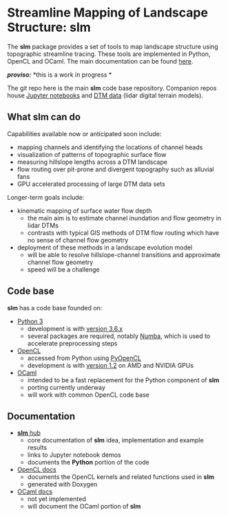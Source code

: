 # Streamline Mapping of Landscape Structure: slm  #

The **slm** package provides a set of tools to map landscape structure using topographic streamline tracing. These tools are implemented in Python, OpenCL and OCaml. The main documentation can be found [here](https://cstarknyc.github.io/slm).

***proviso:*** *this is a work in progress *

The git repo here is the main **slm** code base repository. Companion repos house [Jupyter notebooks](https://github.com/cstarknyc/slmnb) and [DTM  data](https://github.com/cstarknyc/slmdata) (lidar digital terrain models).


## What **slm** can do

Capabilities available now or anticipated soon include:
   - mapping channels and identifying the locations of channel heads
   - visualization of patterns of topographic surface flow
   - measuring hillslope lengths across a DTM landscape
   - flow routing over pit-prone and divergent topography such as alluvial fans
   - GPU accelerated processing of large DTM data sets
 
 Longer-term goals include:
   - kinematic mapping of surface water flow depth
      - the main aim is to estimate channel inundation and flow geometry in lidar DTMs
      - contrasts with typical GIS methods of DTM flow routing which have no sense of channel flow geometry
   - deployment of these methods in a landscape evolution model
      - will be able to resolve hillslope-channel transitions and approximate channel flow geometry
      - speed will be a challenge

## Code base

**slm** has a code base founded on:
   - [Python 3](https://docs.python.org/3/)
      - development is with [version 3.6.x](https://docs.python.org/3/)
      - several packages are required, notably [Numba](http://numba.pydata.org/), which is used to accelerate preprocessing steps
   - [OpenCL](https://www.khronos.org/opencl/) 
      - accessed from Python using [PyOpenCL](https://documen.tician.de/pyopencl/index.html)
      - development is with [version 1.2](https://www.khronos.org/registry/OpenCL/sdk/1.2/docs/man/xhtml/) on AMD and NVIDIA GPUs
   - [OCaml](https://ocaml.org/)
       - intended to be a fast replacement for the Python component of **slm**
       - porting currently underway
       - will work with common OpenCL code base
   

## Documentation

   - [**slm** hub](https://cstarknyc.github.io/slm)
      - core documentation of **slm** idea, implementation and example results
      - links to Jupyter notebook demos
      - documents the **Python** portion of the code
   - [OpenCL docs](https://cstarknyc.github.io/slm/base)
      - documents the OpenCL kernels and related functions used in **slm** 
      - generated with Doxygen 
   - [OCaml docs](https://cstarknyc.github.io/slm/ocaml)
      - not yet implemented
      - will document the OCaml portion of **slm**



